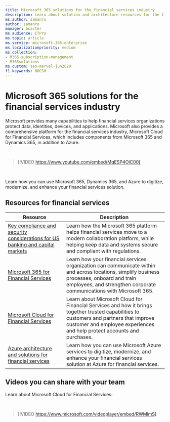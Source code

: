 ```yaml
---
title: Microsoft 365 solutions for the financial services industry
description: Learn about solution and architecture resources for the financial services industry using Microsoft 365
ms.author: samanro
author: samanro
manager: bcarter
ms.audience: ITPro
ms.topic: article
ms.service: microsoft-365-enterprise
ms.localizationpriority: medium
ms.collection: 
- M365-subscription-management
- M365solutions
ms.custom: seo-marvel-jun2020
f1.keywords: NOCSH
---
```


# Microsoft 365 solutions for the financial services industry

Microsoft provides many capabilities to help financial services organizations protect data, identities, devices, and applications. Microsoft also provides a comprehensive platform for the financial services industry, Microsoft Cloud for Financial Services, which includes components from  Microsoft 365 and Dynamics 365, in addition to Azure.

<br>

> [!VIDEO https://www.youtube.com/embed/MqESP4OIC00]

<br>

Learn how you can use Microsoft 365, Dynamics 365, and Azure to digitize, modernize, and enhance your financial services solution.

## Resources for financial services

|Resource |Description  |
|---------|---------|
|[Key compliance and security considerations for US banking and capital markets](financial-services-secure-collaboration.md) | Learn how the Microsoft 365 platform helps financial services move to a modern collaboration platform, while helping keep data and systems secure and compliant with regulations. |
|[Microsoft 365 for Financial Services](/frontline/teams-for-financial-services)    | Learn how your financial services organization can communicate within and across locations, simplify business processes, onboard and train employees, and strengthen corporate communications with Microsoft 365.      |
|[Microsoft Cloud for Financial Services](/industry/financial-services/overview)  | Learn about Microsoft Cloud for Financial Services and how it brings together trusted capabilities to customers and partners that improve customer and employee experiences and help protect accounts and purchases.     |
| [Azure architecture and solutions for financial services](/azure/architecture/industries/finance)| Learn how you can use Microsoft Azure services to digitize, modernize, and enhance your financial services solution at Azure for financial services.|

## Videos you can share with your team

Learn about Microsoft Cloud for Financial Services:

<br>

> [!VIDEO https://www.microsoft.com/videoplayer/embed/RWMlmS]

